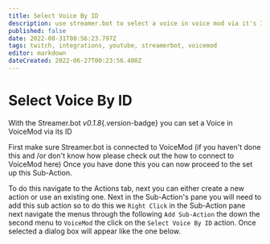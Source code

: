 ```yaml
---
title: Select Voice By ID
description: use streamer.bot to select a voice in voice mod via it's ID
published: false
date: 2022-08-31T08:56:23.797Z
tags: twitch, integrations, youtube, streamerbot, voicemod
editor: markdown
dateCreated: 2022-06-27T00:23:56.400Z
---
```


# Select Voice By ID

With the Streamer.bot *v0.1.8*{.version-badge} you can set a Voice in VoiceMod via its ID

First make sure Streamer.bot is connected to VoiceMod (if you haven't done this and /or don't know how please check out the how to connect to VoiceMod here)
Once you have done this you can now proceed to the set up this Sub-Action.



To do this navigate to the Actions tab, next you can either create a new action or use an existing one.
Next in the Sub-Action's pane you will need to add this sub action so to do this we `Right Click` in the Sub-Action pane next navigate the menus through the following `Add Sub-Action` the down the second menu to `VoiceMod` the click on the `Select Voice By ID` action. Once selected a dialog box will appear like the one below.





